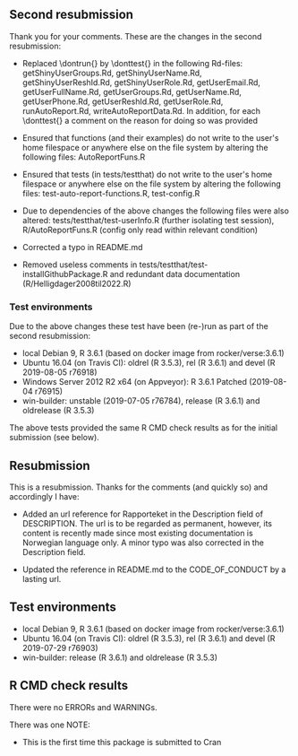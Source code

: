 ## Second resubmission
Thank you for your comments. These are the changes in the second resubmission:

* Replaced \\dontrun{} by \\donttest{} in the following Rd-files: getShinyUserGroups.Rd, getShinyUserName.Rd, getShinyUserReshId.Rd, getShinyUserRole.Rd, getUserEmail.Rd, getUserFullName.Rd, getUserGroups.Rd, getUserName.Rd, getUserPhone.Rd, getUserReshId.Rd, getUserRole.Rd, runAutoReport.Rd, writeAutoReportData.Rd. In addition, for each \\donttest{} a comment on the reason for doing so was provided

* Ensured that functions (and their examples) do not write to the user's home filespace or anywhere else on the file system by altering the following files: AutoReportFuns.R

* Ensured that tests (in tests/testthat) do not write to the user's home filespace or anywhere else on the file system by altering the following files: test-auto-report-functions.R, test-config.R

* Due to dependencies of the above changes the following files were also altered: tests/testthat/test-userInfo.R (further isolating test session), R/AutoReportFuns.R (config only read within relevant condition)

* Corrected a typo in README.md

* Removed useless comments in tests/testthat/test-installGithubPackage.R and redundant data documentation (R/Helligdager2008til2022.R)

### Test environments
Due to the above changes these test have been (re-)run as part of the second resubmission:

* local Debian 9, R 3.6.1 (based on docker image from rocker/verse:3.6.1)
* Ubuntu 16.04 (on Travis CI): oldrel (R 3.5.3), rel (R 3.6.1) and devel (R 2019-08-05 r76918)
* Windows Server 2012 R2 x64 (on Appveyor): R 3.6.1 Patched (2019-08-04 r76915)
* win-builder: unstable (2019-07-05 r76784), release (R 3.6.1) and oldrelease (R 3.5.3)

The above tests provided the same R CMD check results as for the initial submission (see below).

## Resubmission
This is a resubmission. Thanks for the comments (and quickly so) and accordingly I have:

* Added an url reference for Rapporteket in the Description field of DESCRIPTION. The url is to be regarded as permanent, however, its content is recently made since most existing documentation is Norwegian language only. A minor typo was also corrected in the Description field.

* Updated the reference in README.md to the CODE_OF_CONDUCT by a lasting url.

## Test environments
* local Debian 9, R 3.6.1 (based on docker image from rocker/verse:3.6.1)
* Ubuntu 16.04 (on Travis CI): oldrel (R 3.5.3), rel (R 3.6.1) and devel (R 2019-07-29 r76903)
* win-builder: release (R 3.6.1) and oldrelease (R 3.5.3)

## R CMD check results
There were no ERRORs and WARNINGs.

There was one NOTE:

* This is the first time this package is submitted to Cran